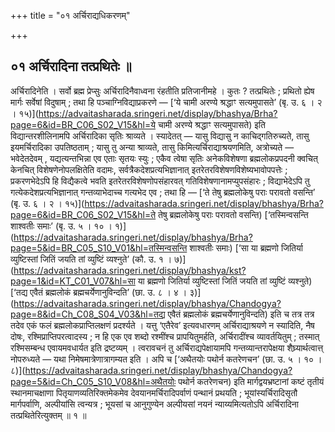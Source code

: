 +++
title = "०१ अर्चिराद्यधिकरणम्"

+++

## ०१ अर्चिरादिना तत्प्रथितेः ॥

अर्चिरादिनेति । सर्वो ब्रह्म प्रेप्सुः अर्चिरादिनैवाध्वना रंहतीति प्रतिजानीमहे । कुतः ? तत्प्रथितेः ; प्रथितो ह्येष मार्गः सर्वेषां विदुषाम् ; तथा हि पञ्चाग्निविद्याप्रकरणे — [‘ये चामी अरण्ये श्रद्धाꣳ सत्यमुपासते’ (बृ. उ. ६ । २ । १५)](https://advaitasharada.sringeri.net/display/bhashya/Brha?page=6&id=BR_C06_S02_V15&hl=ये चामी अरण्ये श्रद्धाꣳ सत्यमुपासते) इति विद्यान्तरशीलिनामपि अर्चिरादिका सृतिः श्राव्यते । स्यादेतत् — यासु विद्यासु न काचिद्गतिरुच्यते, तासु इयमर्चिरादिका उपतिष्ठताम् ; यासु तु अन्या श्राव्यते, तासु किमित्यर्चिराद्याश्रयणमिति, अत्रोच्यते — भवेदेतदेवम् , यद्यत्यन्तभिन्ना एव एताः सृतयः स्युः ; एकैव त्वेषा सृतिः अनेकविशेषणा ब्रह्मलोकप्रपदनी क्वचित् केनचित् विशेषणेनोपलक्षितेति वदामः, सर्वत्रैकदेशप्रत्यभिज्ञानात् इतरेतरविशेषणविशेष्यभावोपपत्तेः ; प्रकरणभेदेऽपि हि विद्यैकत्वे भवति इतरेतरविशेषणोपसंहारवत् गतिविशेषणानामप्युपसंहारः ; विद्याभेदेऽपि तु गत्येकदेशप्रत्यभिज्ञानात् गन्तव्याभेदाच्च गत्यभेद एव ; तथा हि — [‘ते तेषु ब्रह्मलोकेषु पराः परावतो वसन्ति’ (बृ. उ. ६ । २ । १५)](https://advaitasharada.sringeri.net/display/bhashya/Brha?page=6&id=BR_C06_S02_V15&hl=ते तेषु ब्रह्मलोकेषु पराः परावतो वसन्ति) [‘तस्मिन्वसन्ति शाश्वतीः समाः’ (बृ. उ. ५ । १० । १)](https://advaitasharada.sringeri.net/display/bhashya/Brha?page=5&id=BR_C05_S10_V01&hl=तस्मिन्वसन्ति शाश्वतीः समाः) [‘सा या ब्रह्मणो जितिर्या व्युष्टिस्तां जितिं जयति तां व्युष्टिं व्यश्नुते’ (कौ. उ. १ । ७)](https://advaitasharada.sringeri.net/display/bhashya/kst?page=1&id=KT_C01_V07&hl=सा या ब्रह्मणो जितिर्या व्युष्टिस्तां जितिं जयति तां व्युष्टिं व्यश्नुते) [‘तद्य एवैतं ब्रह्मलोकं ब्रह्मचर्येणानुविन्दति’ (छा. उ. ८ । ४ । ३)](https://advaitasharada.sringeri.net/display/bhashya/Chandogya?page=8&id=Ch_C08_S04_V03&hl=तद्य एवैतं ब्रह्मलोकं ब्रह्मचर्येणानुविन्दति) इति च तत्र तत्र तदेव एकं फलं ब्रह्मलोकप्राप्तिलक्षणं प्रदर्श्यते । यत्तु ‘एतैरेव’ इत्यवधारणम् अर्चिराद्याश्रयणे न स्यादिति, नैष दोषः, रश्मिप्राप्तिपरत्वादस्य ; न हि एक एव शब्दो रश्मींश्च प्रापयितुमर्हति, अर्चिरादींश्च व्यावर्तयितुम् ; तस्मात् रश्मिसम्बन्ध एवायमवधार्यत इति द्रष्टव्यम् । त्वरावचनं तु अर्चिराद्यपेक्षायामपि गन्तव्यान्तरापेक्षया शैघ्र्यार्थत्वात्त् नोपरुध्यते — यथा निमेषमात्रेणात्रागम्यत इति । अपि च [‘अथैतयोः पथोर्न कतरेणचन’ (छा. उ. ५ । १० । ८)](https://advaitasharada.sringeri.net/display/bhashya/Chandogya?page=5&id=Ch_C05_S10_V08&hl=अथैतयोः पथोर्न कतरेणचन) इति मार्गद्वयभ्रष्टानां कष्टं तृतीयं स्थानमाचक्षाणा पितृयाणव्यतिरिक्तमेकमेव देवयानमर्चिरादिपर्वाणं पन्थानं प्रथयति ; भूयांस्यर्चिरादिसृतौ मार्गपर्वाणि, अल्पीयांसि त्वन्यत्र ; भूयसां च आनुगुण्येन अल्पीयसां नयनं न्याय्यमित्यतोऽपि अर्चिरादिना तत्प्रथितेरित्युक्तम् ॥ १ ॥
